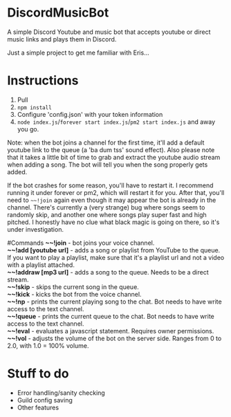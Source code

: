 # DiscordMusicBot
A simple Discord Youtube and music bot that accepts youtube or direct music links and plays them in Discord.

Just a simple project to get me familiar with Eris...

# Instructions
1. Pull
2. `npm install`
3. Configure 'config.json' with your token information
4. `node index.js`/`forever start index.js`/`pm2 start index.js` and away you go.

Note: when the bot joins a channel for the first time, it'll add a default youtube link to the queue (a 'ba dum tss' sound effect). 
Also please note that it takes a little bit of time to grab and extract the youtube audio stream when adding a song. The bot will tell you when the song properly gets added. 

If the bot crashes for some reason, you'll have to restart it. I recommend running it under forever or pm2, which will restart it for you. After that, you'll need to `~~!join` again even though it may appear the bot is already in the channel. There's currently a (very strange) bug where songs seem to randomly skip, and another one where songs play super fast and high pitched. I honestly have no clue what black magic is going on there, so it's under investigation.

#Commands
**\~~!join** - bot joins your voice channel.  
**\~~!add [youtube url]** - adds a song or playlist from YouTube to the queue. If you want to play a playlist, make sure that it's a playlist url and not a video with a playlist attached.  
**\~~!addraw [mp3 url]** - adds a song to the queue. Needs to be a direct stream.  
**\~~!skip** - skips the current song in the queue.  
**\~~!kick** - kicks the bot from the voice channel.  
**\~~!np** - prints the current playing song to the chat. Bot needs to have write access to the text channel.  
**\~~!queue** - prints the current queue to the chat. Bot needs to have write access to the text channel.  
**\~~!eval** - evaluates a javascript statement. Requires owner permissions.  
**\~~!vol** - adjusts the volume of the bot on the server side. Ranges from 0 to 2.0, with 1.0 = 100% volume.   

# Stuff to do
- Error handling/sanity checking
- Guild config saving
- Other features
